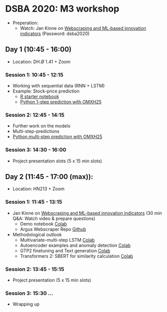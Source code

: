 # DSBA 2020: M3 workshop 

* Preperation: 
   * Watch: Jan Kinne on [Webscraping and ML-based innovation indicators](https://vimeo.com/485413242) (Password: dsba2020)

## Day 1 (10:45 - 16:00)
* Location: DH.Ø 1.41 + Zoom

### Session 1: 10:45 - 12:15
* Working with sequential data (RNN + LSTM)
* Example: Stock-price prediction
   * [R starter notebook](https://sds-aau.github.io/SDS-master/M3/exercises/LSTM_workshop_stock_prediction_R.nb.html)
   * [Python 1-step prediction with OMXH25](https://github.com/SDS-AAU/dsba-cbs/blob/master/M3/workshop/SimpleRNN_stocks_1.ipynb)

### Session 2: 12:45 - 14:15
* Further work on the models
* Multi-step-predictions
* [Python multi-step prediction with OMXH25](https://github.com/SDS-AAU/dsba-cbs/blob/master/M3/workshop/SimpleRNN_stocks_multiple_steps.ipynb)


### Session 3: 14:30 - 16:00
* Project presentation slots (5 x 15 min slots)

## Day 2 (11:45 - 17:00 (max)): 
* Location: HN213 + Zoom

### Session 1: 11:45 - 13:15
* Jan Kinne on [Webscraping and ML-based innovation indicators](https://vimeo.com/485413242) (30 min Q&A: Watch video & prepare questions)
   * Demo notebook [Colab](https://colab.research.google.com/github/datawizard1337/EZ_Text_Mining/blob/master/Text_Mining.ipynb#&offline=true&sandboxMode=true)
   * Argus Webscraper Repo [Github](https://github.com/datawizard1337/ARGUS)
* Methodological outlook
   * Multivariate-multi-step LSTM [Colab](https://github.com/SDS-AAU/dsba-cbs/blob/master/M3/workshop/Multivariate_time_series_LSTM_easy.ipynb)
   * Autoencoder examples and anomaly detection [Colab](https://github.com/SDS-AAU/dsba-cbs/blob/master/M3/workshop/Autoencoder_SDS.ipynb)
   * GTP2 finetuning and Text generation [Colab](https://github.com/SDS-AAU/dsba-cbs/blob/master/M3/workshop/GPT2_textgeneration.ipynb) 
   * Transformers 2: SBERT for similarity calculation [Colab](https://github.com/SDS-AAU/SDS-master/blob/master/M3/exercises/Claim_Similarity_and_Classification_SBERT_KNN.ipynb)

### Session 2: 13:45 - 15:15
* Project presentation (5 x 15 min slots)

### Session 3: 15:30 ...
* Wrapping up

